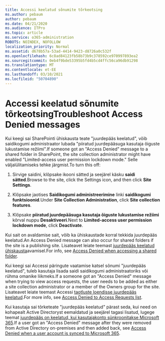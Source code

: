 ```yaml
---
title: Accessi keelatud sõnumite tõrkeotsing
ms.author: pebaum
author: pebaum
ms.date: 04/21/2020
ms.audience: ITPro
ms.topic: article
ms.service: o365-administration
ROBOTS: NOINDEX, NOFOLLOW
localization_priority: Normal
ms.assetid: d678b57a-53ad-4414-9423-d8726a0c532f
ms.openlocfilehash: 6c8ad84123fb58b73b9c378592ce970997893ea2
ms.sourcegitcommit: 0eb4f9bde53395b5fd4b5cd4ffc56ca96db91298
ms.translationtype: MT
ms.contentlocale: et-EE
ms.lasthandoff: 03/10/2021
ms.locfileid: "50704890"
---
```

# <a name="troubleshoot-access-denied-messages"></a><span data-ttu-id="4440f-102">Accessi keelatud sõnumite tõrkeotsing</span><span class="sxs-lookup"><span data-stu-id="4440f-102">Troubleshoot Access Denied messages</span></span>

<span data-ttu-id="4440f-103">Kui keegi sai SharePointi ühiskausta teate "juurdepääs keelatud", võib saidikogumi administraator lubada "piiratud juurdepääsuga kasutaja õiguste lukustamise režiimi".</span><span class="sxs-lookup"><span data-stu-id="4440f-103">If someone got an "Access Denied" message to a shared folder in SharePoint, the site collection administrator might have enabled "Limited-access user permission lockdown mode."</span></span> <span data-ttu-id="4440f-104">Selle väljalülitamiseks tehke järgmist.</span><span class="sxs-lookup"><span data-stu-id="4440f-104">To turn this off:</span></span> 
  
1. <span data-ttu-id="4440f-105">Sirvige saidini, klõpsake ikooni sätted ja seejärel käsku **saidi sätted**.</span><span class="sxs-lookup"><span data-stu-id="4440f-105">Browse to the site, click the Settings icon, and then click **Site Settings**.</span></span>
    
2. <span data-ttu-id="4440f-106">Klõpsake jaotises **Saidikogumi administreerimine** linki **saidikogumi funktsioonid**.</span><span class="sxs-lookup"><span data-stu-id="4440f-106">Under **Site Collection Administration**, click **Site collection features**.</span></span>
    
3. <span data-ttu-id="4440f-107">Klõpsake **piiratud juurdepääsuga kasutaja õiguste lukustamise režiimi** kõrval nuppu **Desaktiveeri**.</span><span class="sxs-lookup"><span data-stu-id="4440f-107">Next to **Limited-access user permission lockdown mode**, click **Deactivate**.</span></span>
    
<span data-ttu-id="4440f-108">Kui sait on avaldamise sait, võib ka ühiskaustade korral tekkida juurdepääs keelatud.</span><span class="sxs-lookup"><span data-stu-id="4440f-108">An Access Denied message can also occur for shared folders if the site is a publishing site.</span></span> <span data-ttu-id="4440f-109">Lisateavet leiate teemast [juurdepääs keelatud ühiskausta](https://answers.microsoft.com/windows/forum/windows_7-files/access-denied-to-share-folder/79fae49d-cddf-4845-8ac8-c141884d85fb)avamisel.</span><span class="sxs-lookup"><span data-stu-id="4440f-109">For info, see [Access Denied when accessing a shared folder](https://answers.microsoft.com/windows/forum/windows_7-files/access-denied-to-share-folder/79fae49d-cddf-4845-8ac8-c141884d85fb).</span></span>
  
<span data-ttu-id="4440f-110">Kui keegi sai Accessi päringute vaatamise katsel sõnumi "juurdepääs keelatud", tuleb kasutaja lisada saidi saidikogumi administraatoriks või rühma omanike liikmeks.</span><span class="sxs-lookup"><span data-stu-id="4440f-110">If a someone got an "Access Denied" message when trying to view access requests, the user needs to be added as either a site collection administrator or a member of the Owners group for the site.</span></span> <span data-ttu-id="4440f-111">Lisateavet leiate teemast Accessi [taotluste loendisse juurdepääs keelatud](https://go.microsoft.com/fwlink/?linkid=2004220).</span><span class="sxs-lookup"><span data-stu-id="4440f-111">For more info, see [Access Denied to Access Requests list](https://go.microsoft.com/fwlink/?linkid=2004220).</span></span>
  
<span data-ttu-id="4440f-112">Kui kasutaja sai tõrketeate "juurdepääs keelatud" pärast seda, kui need on kohapealt Active Directoryst eemaldatud ja seejärel tagasi lisatud, lugege teemat [juurdepääs on keelatud, kui kasutajakonto sünkroonitakse Microsoft 365](https://go.microsoft.com/fwlink/?linkid=2004318).</span><span class="sxs-lookup"><span data-stu-id="4440f-112">If a user got an "Access Denied" message after they were removed from Active Directory on-premises and then added back, see [Access Denied when a user account is synced to Microsoft 365](https://go.microsoft.com/fwlink/?linkid=2004318).</span></span>
  

